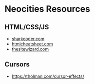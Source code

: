 # Neocities Resources

## HTML/CSS/JS
- [sharkcoder.com](https://sharkcoder.com/)
- [htmlcheatsheet.com](https://htmlcheatsheet.com/)
- [thesitewizard.com](https://www.thesitewizard.com/)

## Cursors
- https://tholman.com/cursor-effects/
